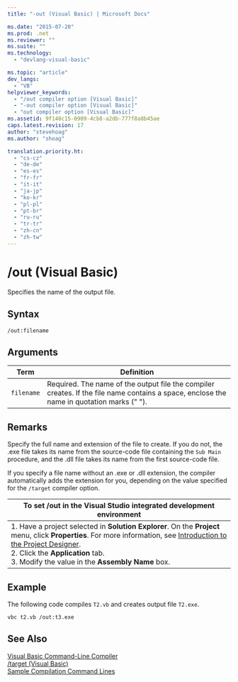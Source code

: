 ```yaml
---
title: "-out (Visual Basic) | Microsoft Docs"

ms.date: "2015-07-20"
ms.prod: .net
ms.reviewer: ""
ms.suite: ""
ms.technology: 
  - "devlang-visual-basic"

ms.topic: "article"
dev_langs: 
  - "VB"
helpviewer_keywords: 
  - "/out compiler option [Visual Basic]"
  - "-out compiler option [Visual Basic]"
  - "out compiler option [Visual Basic]"
ms.assetid: 9f148c15-0909-4cb8-a2db-777f8a8b45ae
caps.latest.revision: 17
author: "stevehoag"
ms.author: "shoag"

translation.priority.ht: 
  - "cs-cz"
  - "de-de"
  - "es-es"
  - "fr-fr"
  - "it-it"
  - "ja-jp"
  - "ko-kr"
  - "pl-pl"
  - "pt-br"
  - "ru-ru"
  - "tr-tr"
  - "zh-cn"
  - "zh-tw"
---
```

# /out (Visual Basic)
Specifies the name of the output file.  
  
## Syntax  
  
```  
/out:filename  
```  
  
## Arguments  
  
|Term|Definition|  
|---|---|  
|`filename`|Required. The name of the output file the compiler creates. If the file name contains a space, enclose the name in quotation marks (" ").|  
  
## Remarks  
 Specify the full name and extension of the file to create. If you do not, the .exe file takes its name from the source-code file containing the `Sub Main` procedure, and the .dll file takes its name from the first source-code file.  
  
 If you specify a file name without an .exe or .dll extension, the compiler automatically adds the extension for you, depending on the value specified for the `/target` compiler option.  
  
|To set /out in the Visual Studio integrated development environment|  
|---|  
|1.  Have a project selected in **Solution Explorer**. On the **Project** menu, click **Properties**. For more information, see [Introduction to the Project Designer](http://msdn.microsoft.com/en-us/898dd854-c98d-430c-ba1b-a913ce3c73d7).<br />2.  Click the **Application** tab.<br />3.  Modify the value in the **Assembly Name** box.|  
  
## Example  
 The following code compiles `T2.vb` and creates output file `T2.exe`.  
  
```  
vbc t2.vb /out:t3.exe  
```  
  
## See Also  
 [Visual Basic Command-Line Compiler](../../../visual-basic/reference/command-line-compiler/index.md)   
 [/target (Visual Basic)](../../../visual-basic/reference/command-line-compiler/target.md)   
 [Sample Compilation Command Lines](../../../visual-basic/reference/command-line-compiler/sample-compilation-command-lines.md)